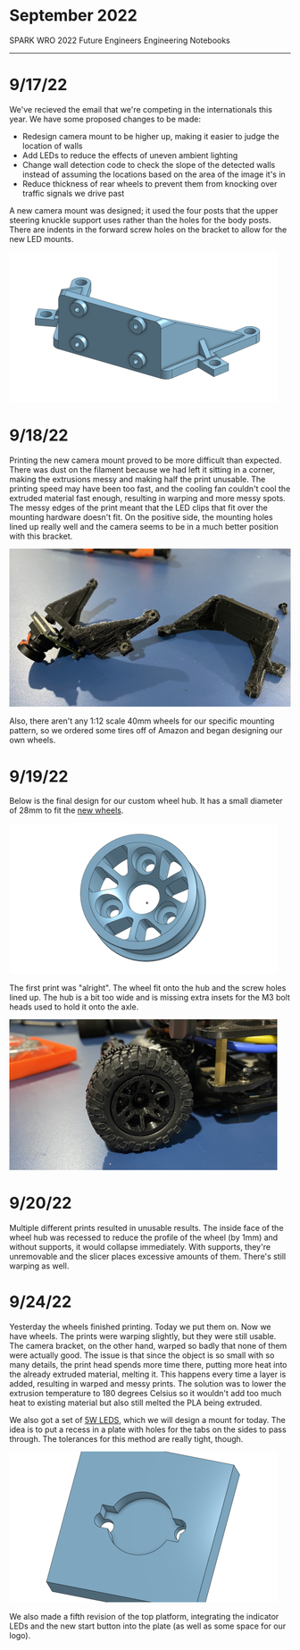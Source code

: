 # September 2022
SPARK WRO 2022 Future Engineers Engineering Notebooks

***

# 9/17/22
We've recieved the email that we're competing in the internationals this year. We have some proposed changes to be made:
- Redesign camera mount to be higher up, making it easier to judge the location of walls
- Add LEDs to reduce the effects of uneven ambient lighting
- Change wall detection code to check the slope of the detected walls instead of assuming the locations based on the area of the image it's in
- Reduce thickness of rear wheels to prevent them from knocking over traffic signals we drive past

A new camera mount was designed; it used the four posts that the upper steering knuckle support uses rather than the holes for the body posts. There are indents in the forward screw holes on the bracket to allow for the new LED mounts.

![new camera mount](./September/9-17-22-a.png)

# 9/18/22
Printing the new camera mount proved to be more difficult than expected. There was dust on the filament because we had left it sitting in a corner, making the extrusions messy and making half the print unusable. The printing speed may have been too fast, and the cooling fan couldn't cool the extruded material fast enough, resulting in warping and more messy spots. The messy edges of the print meant that the LED clips that fit over the mounting hardware doesn't fit.
On the positive side, the mounting holes lined up really well and the camera seems to be in a much better position with this bracket.

![messy prints](./September/9-18-22-a.png)

Also, there aren't any 1:12 scale 40mm wheels for our specific mounting pattern, so we ordered some tires off of Amazon and began designing our own wheels.

# 9/19/22
Below is the final design for our custom wheel hub. It has a small diameter of 28mm to fit the [new wheels](https://www.amazon.com/gp/product/B09YHC4NDS/).

![new wheel hub](./September/9-19-22-a.png)

The first print was "alright". The wheel fit onto the hub and the screw holes lined up. The hub is a bit too wide and is missing extra insets for the M3 bolt heads used to hold it onto the axle.

![test fit of prototype hub](./September/9-19-22-b.png)

# 9/20/22
Multiple different prints resulted in unusable results. The inside face of the wheel hub was recessed to reduce the profile of the wheel (by 1mm) and without supports, it would collapse immediately. With supports, they're unremovable and the slicer places excessive amounts of them. There's still warping as well.

# 9/24/22
Yesterday the wheels finished printing. Today we put them on. Now we have wheels. The prints were warping slightly, but they were still usable. The camera bracket, on the other hand, warped so badly that none of them were actually good. The issue is that since the object is so small with so many details, the print head spends more time there, putting more heat into the already extruded material, melting it. This happens every time a layer is added, resulting in warped and messy prints. The solution was to lower the extrusion temperature to 180 degrees Celsius so it wouldn't add too much heat to existing material but also still melted the PLA being extruded.

We also got a set of [5W LEDS](https://www.amazon.com/6000K-6500K-600mA-700mA-Intensity-Components-Lighting/dp/B01DBZJBIW), which we will design a mount for today. The idea is to put a recess in a plate with holes for the tabs on the sides to pass through. The tolerances for this method are really tight, though.

![LED bracket test](./September/9-24-22-a.png)

We also made a fifth revision of the top platform, integrating the indicator LEDs and the new start button into the plate (as well as some space for our logo).
